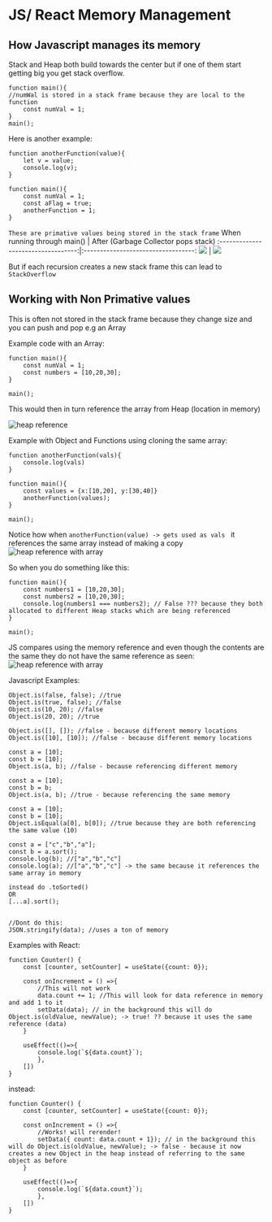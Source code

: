 # JS/ React Memory Management #

## How Javascript manages its memory ##
Stack and Heap both build towards the center but if one of them start getting big you get stack overflow.


```
function main(){
//numWal is stored in a stack frame because they are local to the function
    const numVal = 1;
}
main();
```

Here is another example:
```
function anotherFunction(value){
    let v = value;
    console.log(v);
}

function main(){
    const numVal = 1;
    const aFlag = true;
    anotherFunction = 1;
}
```
```These are primative values being stored in the stack frame```
When running through main()         |  After (Garbage Collector pops stack)
:----------------------------------:|:----------------------------------:
![](/assets/stack-and-heap-1.png)   |  ![](/assets/stack-and-heap-2.png)

But if each recursion creates a new stack frame this can lead to ```StackOverflow```


## Working with Non Primative values ##
This is often not stored in the stack frame because they change size and you can push and pop e.g an Array

Example code with an Array:
```
function main(){
    const numVal = 1;
    const numbers = [10,20,30];
}

main();
```

This would then in turn reference the array from Heap (location in memory)

![heap reference](/assets/stack-and-heap-3.png)

Example with Object and Functions using cloning the same array:
```
function anotherFunction(vals){
    console.log(vals)
}

function main(){
    const values = {x:[10,20], y:[30,40]}
    anotherFunction(values);
}

main();
```

Notice how when ```anotherFunction(value) -> gets used as vals ``` it references the same array instead of making a copy
![heap reference with array](/assets/stack-and-heap-4.png)

So when you do something like this:
```
function main(){
    const numbers1 = [10,20,30];
    const numbers2 = [10,20,30];
    console.log(numbers1 === numbers2); // False ??? because they both allocated to different Heap stacks which are being referenced
}

main();
```
JS compares using the memory reference and even though the contents are the same they do not have the same reference as seen:
![heap reference with array](/assets/stack-and-heap-5.png)


Javascript Examples:
```
Object.is(false, false); //true
Object.is(true, false); //false
Object.is(10, 20); //false
Object.is(20, 20); //true

Object.is([], []); //false - because different memory locations
Object.is([10], [10]); //false - because different memory locations

const a = [10];
const b = [10];
Object.is(a, b); //false - because referencing different memory

const a = [10];
const b = b;
Object.is(a, b); //true - because referencing the same memory

const a = [10];
const b = [10];
Object.isEqual(a[0], b[0]); //true because they are both referencing the same value (10)

const a = ["c","b","a"];
const b = a.sort();
console.log(b); //["a","b","c"]
console.log(a); //["a","b","c"] -> the same because it references the same array in memory

instead do .toSorted()
OR
[...a].sort();


//Dont do this:
JSON.stringify(data); //uses a ton of memory
```

Examples with React:
```
function Counter() {
    const [counter, setCounter] = useState({count: 0});

    const onIncrement = () =>{
        //This will not work
        data.count += 1; //This will look for data reference in memory and add 1 to it
        setData(data); // in the background this will do Object.is(oldValue, newValue); -> true! ?? because it uses the same reference (data)
    }

    useEffect(()=>{
        console.log(`${data.count}`);
        },
    [])
}
```


instead:
```
function Counter() {
    const [counter, setCounter] = useState({count: 0});

    const onIncrement = () =>{
        //Works! will rerender!
        setData({ count: data.count + 1}); // in the background this will do Object.is(oldValue, newValue); -> false - because it now creates a new Object in the heap instead of referring to the same object as before
    }

    useEffect(()=>{
        console.log(`${data.count}`);
        },
    [])
}
```

